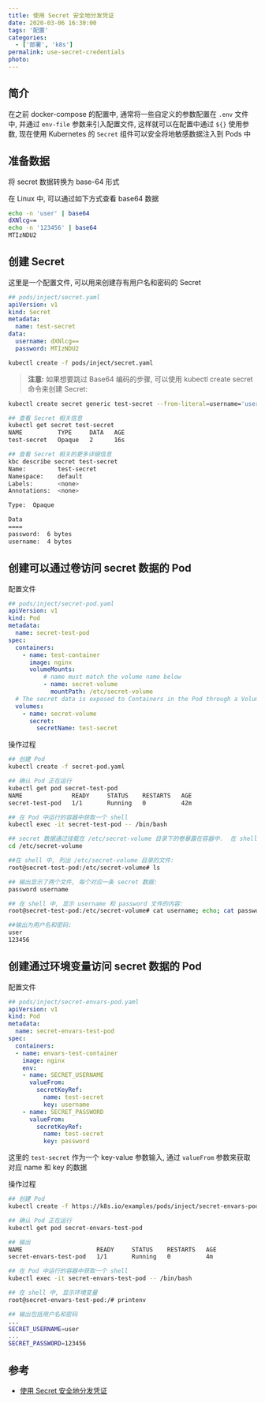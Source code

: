 ```yaml
---
title: 使用 Secret 安全地分发凭证
date: 2020-03-06 16:30:00
tags: '配置'
categories:
  - ['部署', 'k8s']
permalink: use-secret-credentials
photo:
---
```


## 简介

在之前 docker-compose 的配置中, 通常将一些自定义的参数配置在 `.env` 文件中, 并通过 `env-file` 参数来引入配置文件, 这样就可以在配置中通过 `${}` 使用参数, 现在使用 Kubernetes 的 `Secret` 组件可以安全将地敏感数据注入到 Pods 中

## 准备数据

将 secret 数据转换为 base-64 形式

在 Linux 中, 可以通过如下方式查看 base64 数据

```sh
echo -n 'user' | base64
dXNlcg==
echo -n '123456' | base64
MTIzNDU2
```

## 创建 Secret

这里是一个配置文件, 可以用来创建存有用户名和密码的 Secret

```yaml
## pods/inject/secret.yaml
apiVersion: v1
kind: Secret
metadata:
  name: test-secret
data:
  username: dXNlcg==
  password: MTIzNDU2
```

```sh
kubectl create -f pods/inject/secret.yaml
```

> **注意:** 如果想要跳过 Base64 编码的步骤, 可以使用 kubectl create secret 命令来创建 Secret:

```sh
kubectl create secret generic test-secret --from-literal=username='user' --from-literal=password='123456'
```

```sh
## 查看 Secret 相关信息
kubectl get secret test-secret
NAME          TYPE     DATA   AGE
test-secret   Opaque   2      16s

## 查看 Secret 相关的更多详细信息
kbc describe secret test-secret
Name:         test-secret
Namespace:    default
Labels:       <none>
Annotations:  <none>

Type:  Opaque

Data
====
password:  6 bytes
username:  4 bytes
```

<!-- more -->

## 创建可以通过卷访问 secret 数据的 Pod

配置文件

```yaml
## pods/inject/secret-pod.yaml
apiVersion: v1
kind: Pod
metadata:
  name: secret-test-pod
spec:
  containers:
    - name: test-container
      image: nginx
      volumeMounts:
          # name must match the volume name below
          - name: secret-volume
            mountPath: /etc/secret-volume
  # The secret data is exposed to Containers in the Pod through a Volume.
  volumes:
    - name: secret-volume
      secret:
        secretName: test-secret
```

操作过程

```sh
## 创建 Pod
kubectl create -f secret-pod.yaml

## 确认 Pod 正在运行
kubectl get pod secret-test-pod
NAME              READY     STATUS    RESTARTS   AGE
secret-test-pod   1/1       Running   0          42m

## 在 Pod 中运行的容器中获取一个 shell
kubectl exec -it secret-test-pod -- /bin/bash

## secret 数据通过挂载在 /etc/secret-volume 目录下的卷暴露在容器中.  在 shell 中, 进入 secret 数据被暴露的目录:
cd /etc/secret-volume

##在 shell 中, 列出 /etc/secret-volume 目录的文件:
root@secret-test-pod:/etc/secret-volume# ls

## 输出显示了两个文件, 每个对应一条 secret 数据:
password username

## 在 shell 中, 显示 username 和 password 文件的内容:
root@secret-test-pod:/etc/secret-volume# cat username; echo; cat password; echo

##输出为用户名和密码:
user
123456
```

## 创建通过环境变量访问 secret 数据的 Pod

配置文件

```yaml
## pods/inject/secret-envars-pod.yaml
apiVersion: v1
kind: Pod
metadata:
  name: secret-envars-test-pod
spec:
  containers:
  - name: envars-test-container
    image: nginx
    env:
    - name: SECRET_USERNAME
      valueFrom:
        secretKeyRef:
          name: test-secret
          key: username
    - name: SECRET_PASSWORD
      valueFrom:
        secretKeyRef:
          name: test-secret
          key: password
```

这里的 `test-secret` 作为一个 key-value 参数输入, 通过 `valueFrom` 参数来获取对应 name 和 key 的数据

操作过程

```sh
## 创建 Pod
kubectl create -f https://k8s.io/examples/pods/inject/secret-envars-pod.yaml

## 确认 Pod 正在运行
kubectl get pod secret-envars-test-pod

## 输出
NAME                     READY     STATUS    RESTARTS   AGE
secret-envars-test-pod   1/1       Running   0          4m

## 在 Pod 中运行的容器中获取一个 shell
kubectl exec -it secret-envars-test-pod -- /bin/bash

## 在 shell 中, 显示环境变量
root@secret-envars-test-pod:/# printenv

## 输出包括用户名和密码
...
SECRET_USERNAME=user
...
SECRET_PASSWORD=123456
```

## 参考

- [使用 Secret 安全地分发凭证](https://kubernetes.io/zh/docs/tasks/inject-data-application/distribute-credentials-secure/)
